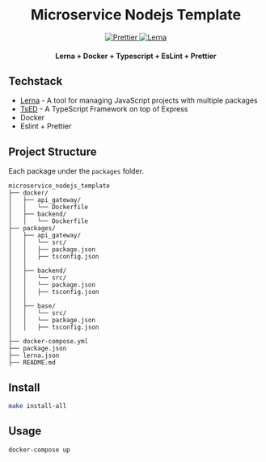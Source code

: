 
<h1 align="center">Microservice Nodejs Template</h1>
<p align="center">
  <a href="https://github.com/prettier/prettier">
    <img
      src="https://img.shields.io/badge/code_style-prettier-ff69b4.svg"
      alt="Prettier"
    />
  </a>
    <a href="https://lerna.js.org/">
    <img src="https://img.shields.io/badge/maintained%20with-lerna-cc00ff.svg" alt="Lerna">
  </a><br>
</p>

<h4 align="center">
Lerna + Docker + Typescript + EsLint + Prettier
</h4>

## Techstack
- [Lerna](https://github.com/lerna/lerna) - A tool for managing JavaScript projects with multiple packages
- [TsED](https://tsed.io/) - A TypeScript Framework on top of Express
- Docker
- Eslint + Prettier
 
## Project Structure

Each package under the `packages` folder.

```
microservice_nodejs_template
├── docker/
│   ├── api_gateway/
│   │   └── Dockerfile
│   ├── backend/
│   │   └── Dockerfile
├── packages/
│   ├── api_gateway/
│   │   └── src/
│   │   ├── package.json
│   │   ├── tsconfig.json
│   │
│   ├── backend/
│   │   └── src/
│   │   └── package.json
│   │   ├── tsconfig.json
│   │
│   ├── base/
│   │   └── src/
│   │   └── package.json
│   │   ├── tsconfig.json
│
├── docker-compose.yml
├── package.json
├── lerna.json
├── README.md
```

## Install

```sh
make install-all
```

## Usage

```sh
docker-compose up
```
